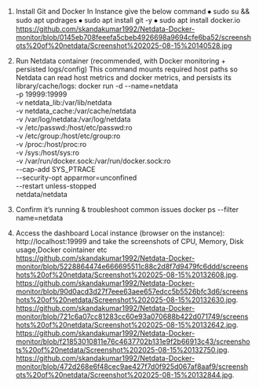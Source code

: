 1) Install Git and Docker
       In Instance   give the below command
⦁	       sudo su && sudo apt updrages
⦁	       sudo apt install git -y
⦁	       sudo apt install docker.io
https://github.com/skandakumar1992/Netdata-Docker-monitor/blob/0145eb708feeefa5cbeb4926698a9694cfe6ba52/screenshots%20of%20netdata/Screenshot%202025-08-15%20140528.jpg

2) Run Netdata container (recommended, with Docker monitoring + persisted logs/config)
      This command mounts required host paths so Netdata can read host metrics and docker metrics, and persists its library/cache/logs:
      docker run -d --name=netdata \
      -p 19999:19999 \
      -v netdata_lib:/var/lib/netdata \
      -v netdata_cache:/var/cache/netdata \
      -v /var/log/netdata:/var/log/netdata \
      -v /etc/passwd:/host/etc/passwd:ro \
      -v /etc/group:/host/etc/group:ro \
      -v /proc:/host/proc:ro \
      -v /sys:/host/sys:ro \
      -v /var/run/docker.sock:/var/run/docker.sock:ro \
      --cap-add SYS_PTRACE \
      --security-opt apparmor=unconfined \
      --restart unless-stopped \
      netdata/netdata
   
3) Confirm it’s running & troubleshoot common issues
       docker ps --filter name=netdata

4) Access the dashboard
      Local instance (browser on the instance): http://localhost:19999
      and take the screenshots of CPU, Memory, Disk usage,Docker cointainer etc
https://github.com/skandakumar1992/Netdata-Docker-monitor/blob/5228864474e666695511c88c2d8f7d9479fc6ddd/screenshots%20of%20netdata/Screenshot%202025-08-15%20132608.jpg.
https://github.com/skandakumar1992/Netdata-Docker-monitor/blob/90d0acd3d27f7eee63aee657edcc5b5526bfc3d6/screenshots%20of%20netdata/Screenshot%202025-08-15%20132630.jpg.
https://github.com/skandakumar1992/Netdata-Docker-monitor/blob/721c6a07cc81283cc60e93a070688b422d071749/screenshots%20of%20netdata/Screenshot%202025-08-15%20132642.jpg.
https://github.com/skandakumar1992/Netdata-Docker-monitor/blob/f21853010811e76c4637702b131e9f2b66913c43/screenshots%20of%20netdata/Screenshot%202025-08-15%20132750.jpg.
https://github.com/skandakumar1992/Netdata-Docker-monitor/blob/472d268e6f48cec9ae427f7d0f925d067af8aaf9/screenshots%20of%20netdata/Screenshot%202025-08-15%20132844.jpg.

